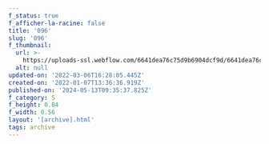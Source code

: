 ```yaml
---
f_status: true
f_afficher-la-racine: false
title: '096'
slug: '096'
f_thumbnail:
  url: >-
    https://uploads-ssl.webflow.com/6641dea76c75d9b6904dcf9d/6641dea76c75d9b6904dd340_096.jpg
  alt: null
updated-on: '2022-03-06T16:28:05.445Z'
created-on: '2022-01-07T13:36:36.919Z'
published-on: '2024-05-13T09:35:37.825Z'
f_category: S
f_height: 0.84
f_width: 0.56
layout: '[archive].html'
tags: archive
---
```



